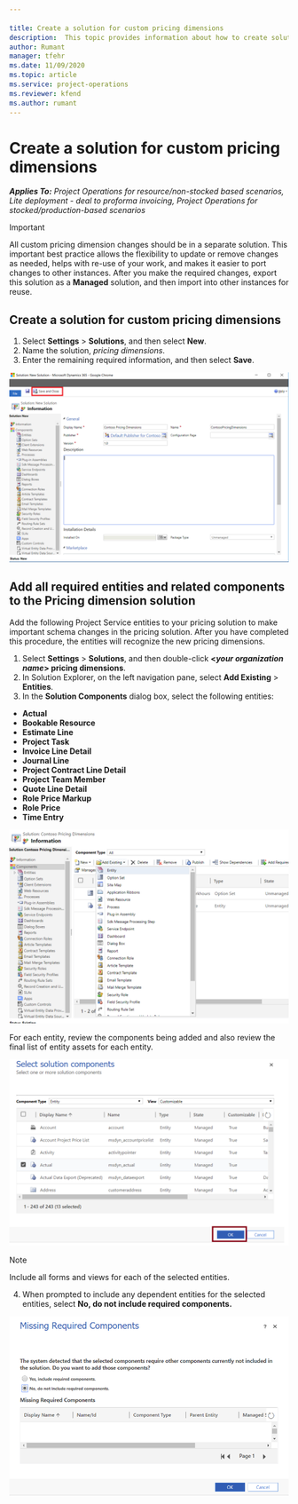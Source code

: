 ```yaml
--- 

title: Create a solution for custom pricing dimensions 
description:  This topic provides information about how to create solutions for custom pricing dimensions.
author: Rumant
manager: tfehr 
ms.date: 11/09/2020  
ms.topic: article 
ms.service: project-operations 
ms.reviewer: kfend 
ms.author: rumant 
--- 
```


# Create a solution for custom pricing dimensions

 _**Applies To:** Project Operations for resource/non-stocked based scenarios, Lite deployment - deal to proforma invoicing, Project Operations for stocked/production-based scenarios_ 

> [!IMPORTANT]
> All custom pricing dimension changes should be in a separate solution. This important best practice allows the flexibility to update or remove changes as needed, helps with re-use of your work, and makes it easier to port changes to other instances. After you make the required changes, export this solution as a **Managed** solution, and then import into other instances for reuse.

## Create a solution for custom pricing dimensions

1.	Select **Settings** > **Solutions**, and then select **New**.
2.	Name the solution, *<your organization name> pricing dimensions*.
3. Enter the remaining required information, and then select **Save**.

  ![Creation of custom pricing dimension solution](./media/Creation-of-custom-pricing-dimension-solution.png)
 
## Add all required entities and related components to the Pricing dimension solution

Add the following Project Service entities to your pricing solution to make important schema changes in the pricing solution. After you have completed this procedure, the entities will recognize the new pricing dimensions.

1.	Select **Settings** > **Solutions**, and then double-click **<*your organization name*> pricing dimensions**.
2.	In Solution Explorer, on the left navigation pane, select **Add Existing** > **Entities**.
3.	In the **Solution Components** dialog box, select the following entities:
 
   - **Actual**
   - **Bookable Resource**
   - **Estimate Line**
   - **Project Task**
   - **Invoice Line Detail**
   - **Journal Line**
   - **Project Contract Line Detail**
   - **Project Team Member**
   - **Quote Line Detail**
   - **Role Price Markup**
   - **Role Price**
   - **Time Entry**
 
  ![Add existing entities custom pricing dimension solution](./media/Existing-entities-to-PD-solution.png)
 
 For each entity, review the components being added and also review the final list of entity assets for each entity. 
 
  ![Entities added](./media/solution-component-selection.png)

> [!NOTE]
> Include all forms and views for each of the selected entities.

4.	When prompted to include any dependent entities for the selected entities, select **No, do not include required components.**

  ![Entities added](./media/Do-not-include-required.png)
